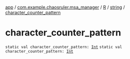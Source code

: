 [app](../../../index.md) / [com.example.chaosruler.msa_manager](../../index.md) / [R](../index.md) / [string](index.md) / [character_counter_pattern](.)

# character_counter_pattern

`static val character_counter_pattern: `[`Int`](https://kotlinlang.org/api/latest/jvm/stdlib/kotlin/-int/index.html)
`static val character_counter_pattern: `[`Int`](https://kotlinlang.org/api/latest/jvm/stdlib/kotlin/-int/index.html)